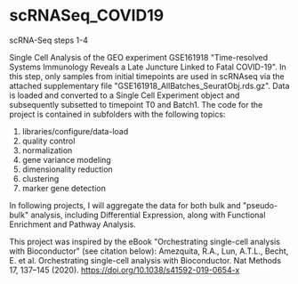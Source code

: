 # scRNASeq_COVID19
scRNA-Seq steps 1-4

Single Cell Analysis of the GEO experiment GSE161918 "Time-resolved Systems Immunology Reveals a Late Juncture Linked to Fatal COVID-19". In this step, only samples from initial timepoints are used in scRNAseq via the attached supplementary file "GSE161918_AllBatches_SeuratObj.rds.gz".
Data is loaded and converted to a Single Cell Experiment object and subsequently subsetted to timepoint T0 and Batch1.
The code for the project is contained in subfolders with the following topics:

1) libraries/configure/data-load
2) quality control
3) normalization
4) gene variance modeling
5) dimensionality reduction
6) clustering
7) marker gene detection




In following projects, I will aggregate the data for both bulk and "pseudo-bulk" analysis, including Differential Expression,
along with Functional Enrichment and Pathway Analysis.

This project was inspired by the eBook "Orchestrating single-cell analysis with Bioconductor" (see citation below):
Amezquita, R.A., Lun, A.T.L., Becht, E. et al. Orchestrating single-cell analysis with Bioconductor.
Nat Methods 17, 137–145 (2020). https://doi.org/10.1038/s41592-019-0654-x
